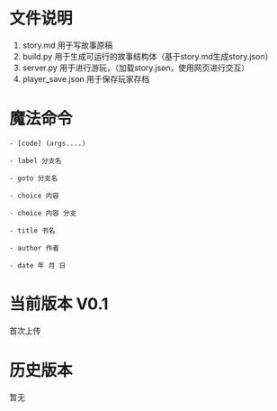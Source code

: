 # 文件说明
1. story.md 用于写故事原稿
2. build.py 用于生成可运行的故事结构体（基于story.md生成story.json）
3. server.py 用于进行游玩，（加载story.json，使用网页进行交互）
4. player_save.json 用于保存玩家存档

# 魔法命令
    - [code] (args....)

    - label 分支名

    - goto 分支名

    - choice 内容

    - choice 内容 分支

    - title 书名

    - author 作者

    - date 年 月 日

# 当前版本 V0.1
首次上传

# 历史版本
暂无